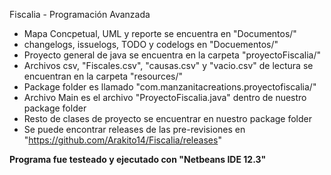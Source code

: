 Fiscalia - Programación Avanzada

- Mapa Concpetual, UML y reporte se encuentra en "Documentos/"
- changelogs, issuelogs, TODO y codelogs en "Docuementos/"
- Proyecto general de java se encuentra en la carpeta "proyectoFiscalia/"
- Archivos csv, "Fiscales.csv", "causas.csv" y "vacio.csv" de lectura se encuentran en la carpeta "resources/"
- Package folder es llamado "com.manzanitacreations.proyectofiscalia/"
- Archivo Main es el archivo "ProyectoFiscalia.java" dentro de nuestro package folder
- Resto de clases de proyecto se encuentrar en nuestro package folder
- Se puede encontrar releases de las pre-revisiones en "https://github.com/Arakito14/Fiscalia/releases"

**Programa fue testeado y ejecutado con "Netbeans IDE 12.3"**
